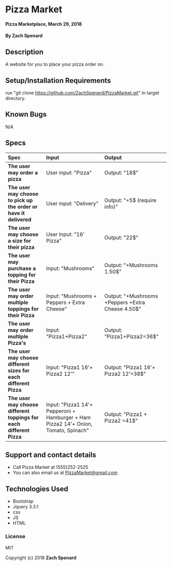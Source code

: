 # Pizza Market

#### Pizza Marketplace, March 29, 2018

#### By Zach Spenard

## Description

A website for you to place your pizza order on.

## Setup/Installation Requirements
run "git clone https://github.com/ZachSpenard/PizzaMarket.git" in target directory.

## Known Bugs

N/A

## Specs

| Spec | Input | Output |
| :-------------     | :------------- | :------------- |
| **The user may order a pizza** | User input: "Pizza" | Output: "18$" |
| **The user may choose to pick up the order or have it delivered** | User input: "Delivery" | Output: "+5$ (require info)" |
| **The user may choose a size for their pizza**| User Input: "16' Pizza" | Output: "22$" |
| **The user may purchase a topping for their Pizza**| Input: "Mushrooms" | Output: "+Mushrooms 1.50$" |
| **The user may order multiple toppings for their Pizza**| Input: "Mushrooms + Peppers + Extra Cheese" | Output: "+Mushrooms +Peppers +Extra Cheese 4.50$" |
| **The user may order multiple Pizza's**| Input: "Pizza1+Pizza2" | Output: "Pizza1+Pizza2=36$" |
| **The user may choose different sizes for each different Pizza**| Input: "Pizza1 16'+ Pizza2 12'" | Output: "Pizza1 16'+ Pizza2 12'=38$" |
| **The user may choose different toppings for each different Pizza**| Input: "Pizza1 14'+ Pepperoni + Hamburger + Ham Pizza2 14'+ Onion, Tomato, Spinach" | Output: "Pizza1 + Pizza2 =41$" |

## Support and contact details

* Call Pizza Market at (555)252-2525
* You can also email us at PizzaMarket@gmail.com

## Technologies Used

* Bootstrap
* Jquery 3.3.1
* css
* JS
* HTML

### License

MIT

Copyright (c) 2018 **Zach Spenard**
